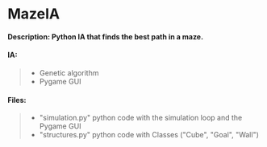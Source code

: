 # MazeIA
#### **Description**: Python IA that finds the best path in a maze.
#### **IA**:
>- Genetic algorithm
>- Pygame GUI
#### **Files**:
>- "simulation.py" python code with the simulation loop and the Pygame GUI
>- "structures.py" python code with Classes ("Cube", "Goal", "Wall")
